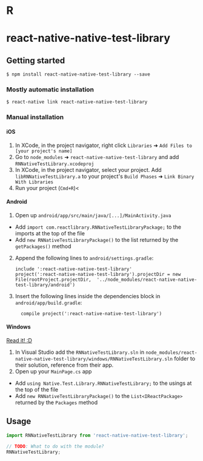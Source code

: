 
# R

# react-native-native-test-library

## Getting started

`$ npm install react-native-native-test-library --save`

### Mostly automatic installation

`$ react-native link react-native-native-test-library`

### Manual installation


#### iOS

1. In XCode, in the project navigator, right click `Libraries` ➜ `Add Files to [your project's name]`
2. Go to `node_modules` ➜ `react-native-native-test-library` and add `RNNativeTestLibrary.xcodeproj`
3. In XCode, in the project navigator, select your project. Add `libRNNativeTestLibrary.a` to your project's `Build Phases` ➜ `Link Binary With Libraries`
4. Run your project (`Cmd+R`)<

#### Android

1. Open up `android/app/src/main/java/[...]/MainActivity.java`
  - Add `import com.reactlibrary.RNNativeTestLibraryPackage;` to the imports at the top of the file
  - Add `new RNNativeTestLibraryPackage()` to the list returned by the `getPackages()` method
2. Append the following lines to `android/settings.gradle`:
  	```
  	include ':react-native-native-test-library'
  	project(':react-native-native-test-library').projectDir = new File(rootProject.projectDir, 	'../node_modules/react-native-native-test-library/android')
  	```
3. Insert the following lines inside the dependencies block in `android/app/build.gradle`:
  	```
      compile project(':react-native-native-test-library')
  	```

#### Windows
[Read it! :D](https://github.com/ReactWindows/react-native)

1. In Visual Studio add the `RNNativeTestLibrary.sln` in `node_modules/react-native-native-test-library/windows/RNNativeTestLibrary.sln` folder to their solution, reference from their app.
2. Open up your `MainPage.cs` app
  - Add `using Native.Test.Library.RNNativeTestLibrary;` to the usings at the top of the file
  - Add `new RNNativeTestLibraryPackage()` to the `List<IReactPackage>` returned by the `Packages` method


## Usage
```javascript
import RNNativeTestLibrary from 'react-native-native-test-library';

// TODO: What to do with the module?
RNNativeTestLibrary;
```
